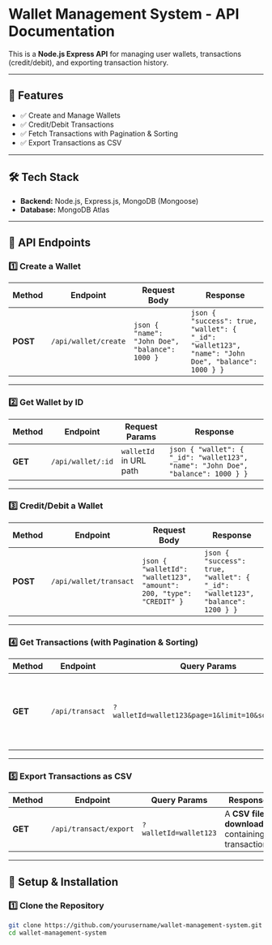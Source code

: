 # Wallet Management System - API Documentation

This is a **Node.js Express API** for managing user wallets, transactions (credit/debit), and exporting transaction history.

---

## 🚀 Features
- ✅ Create and Manage Wallets
- ✅ Credit/Debit Transactions
- ✅ Fetch Transactions with Pagination & Sorting
- ✅ Export Transactions as CSV

---

## 🛠️ **Tech Stack**
- **Backend:** Node.js, Express.js, MongoDB (Mongoose)
- **Database:** MongoDB Atlas
---

## 📌 **API Endpoints**

### **1️⃣ Create a Wallet**
| Method | Endpoint | Request Body | Response |
|--------|---------|--------------|----------|
| **POST** | `/api/wallet/create` | ```json { "name": "John Doe", "balance": 1000 } ``` | ```json { "success": true, "wallet": { "_id": "wallet123", "name": "John Doe", "balance": 1000 } } ``` |

---

### **2️⃣ Get Wallet by ID**
| Method | Endpoint | Request Params | Response |
|--------|---------|----------------|----------|
| **GET** | `/api/wallet/:id` | `walletId` in URL path | ```json { "wallet": { "_id": "wallet123", "name": "John Doe", "balance": 1000 } } ``` |

---

### **3️⃣ Credit/Debit a Wallet**
| Method | Endpoint | Request Body | Response |
|--------|---------|--------------|----------|
| **POST** | `/api/wallet/transact` | ```json { "walletId": "wallet123", "amount": 200, "type": "CREDIT" } ``` | ```json { "success": true, "wallet": { "_id": "wallet123", "balance": 1200 } } ``` |

---

### **4️⃣ Get Transactions (with Pagination & Sorting)**
| Method | Endpoint | Query Params | Response |
|--------|---------|--------------|----------|
| **GET** | `/api/transact` | `?walletId=wallet123&page=1&limit=10&sort=amount` | ```json { "transactions": [ { "amount": 200, "type": "CREDIT", "balance": 1200, "createdAt": "2025-03-10T15:52:23.391Z" } ] } ``` |

---

### **5️⃣ Export Transactions as CSV**
| Method | Endpoint | Query Params | Response |
|--------|---------|--------------|----------|
| **GET** | `/api/transact/export` | `?walletId=wallet123` | A **CSV file download** containing transactions |

---

## 🔧 **Setup & Installation**
### **1️⃣ Clone the Repository**
```sh
git clone https://github.com/yourusername/wallet-management-system.git
cd wallet-management-system
